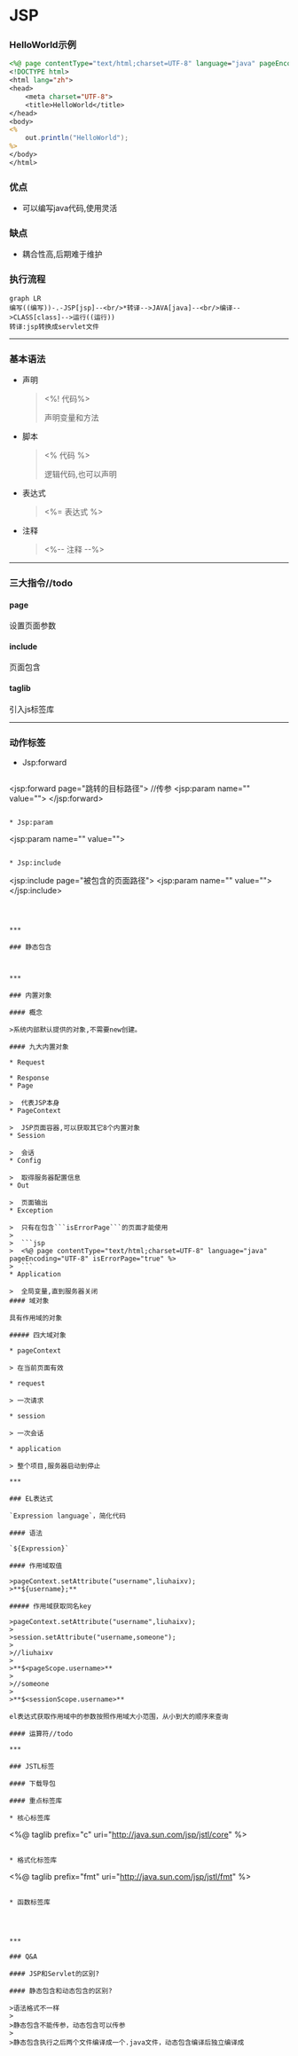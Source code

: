 # JSP

### HelloWorld示例

```jsp
<%@ page contentType="text/html;charset=UTF-8" language="java" pageEncoding="UTF-8" %>
<!DOCTYPE html>
<html lang="zh">
<head>
    <meta charset="UTF-8">
    <title>HelloWorld</title>
</head>
<body>
<%
    out.println("HelloWorld");
%>
</body>
</html>
```

### 优点

* 可以编写java代码,使用灵活

### 缺点

* 耦合性高,后期难于维护

### 执行流程

```mermaid
graph LR
编写((编写))-.-JSP[jsp]--<br/>*转译-->JAVA[java]--<br/>编译-->CLASS[class]-->运行((运行))
转译:jsp转换成servlet文件
```

***

### 基本语法

* 声明

  > <%! 代码%>
  >
  > 声明变量和方法

* 脚本

  > <% 代码 %>
  >
  > 逻辑代码,也可以声明

* 表达式

  ><%= 表达式 %>

* 注释

  > <%-- 注释 --%>

***

### 三大指令//todo

#### page

设置页面参数

#### include 

页面包含

#### taglib

引入js标签库

***

### 动作标签

* Jsp:forward

  ```
<jsp:forward page="跳转的目标路径">
		//传参
		<jsp:param name="" value="">
	</jsp:forward>
```
  
* Jsp:param

  ```
  <jsp:param name="" value="">
  ```

* Jsp:include

  ```
  <jsp:include page="被包含的页面路径">
  	<jsp:param name="" value="">
  </jsp:include>
  ```

  

***

### 静态包含



***

### 内置对象

#### 概念

>系统内部默认提供的对象,不需要new创建。

#### 九大内置对象

* Request

* Response
* Page
  
  >  代表JSP本身
* PageContext
  
  >  JSP页面容器,可以获取其它8个内置对象
* Session
  
  >  会话
* Config
  
  >  取得服务器配置信息
* Out
  
  >  页面输出
* Exception
  
  >  只有在包含```isErrorPage```的页面才能使用
  >
  >  ```jsp
  >  <%@ page contentType="text/html;charset=UTF-8" language="java" pageEncoding="UTF-8" isErrorPage="true" %>
  >  ```
* Application
  
  >  全局变量,直到服务器关闭
#### 域对象

具有作用域的对象

##### 四大域对象

* pageContext

  > 在当前页面有效

* request

  > 一次请求

* session

  > 一次会话

* application

  > 整个项目,服务器启动到停止

***

### EL表达式

`Expression language`，简化代码

#### 语法

`${Expression}`

#### 作用域取值

>pageContext.setAttribute("username",liuhaixv);
>**${username};**

##### 作用域获取同名key

>pageContext.setAttribute("username",liuhaixv);
>
>session.setAttribute("username,someone");
>
>//liuhaixv
>
>**$<pageScope.username>**
>
>//someone
>
>**$<sessionScope.username>**

el表达式获取作用域中的参数按照作用域大小范围，从小到大的顺序来查询

#### 运算符//todo

***

### JSTL标签

#### 下载导包

#### 重点标签库

* 核心标签库

  ```
  <%@ taglib prefix="c" uri="http://java.sun.com/jsp/jstl/core" %>
  ```

* 格式化标签库

  ```
  <%@ taglib prefix="fmt" uri="http://java.sun.com/jsp/jstl/fmt" %>
  ```

* 函数标签库

  ```
  
  ```



***

### Q&A

#### JSP和Servlet的区别?

#### 静态包含和动态包含的区别?

>语法格式不一样
>
>静态包含不能传参，动态包含可以传参
>
>静态包含执行之后两个文件编译成一个.java文件，动态包含编译后独立编译成